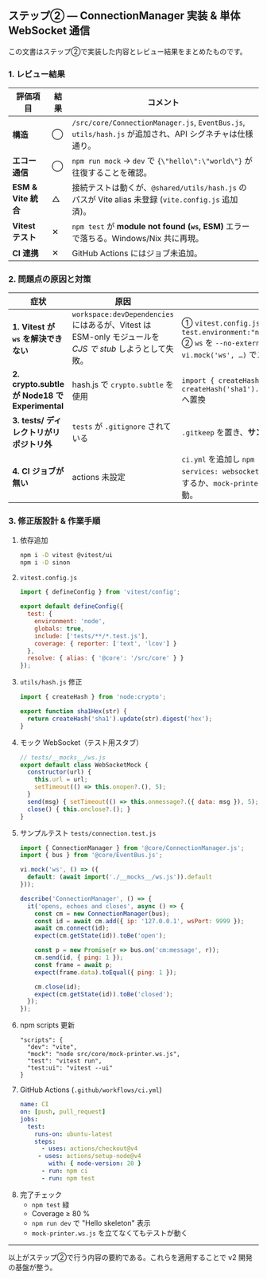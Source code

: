 ## ステップ② ― ConnectionManager 実装 & 単体 WebSocket 通信

この文書はステップ②で実装した内容とレビュー結果をまとめたものです。

### 1. レビュー結果

| 評価項目 | 結果 | コメント |
| --- | --- | --- |
| **構造** | ◯ | `/src/core/ConnectionManager.js`, `EventBus.js`, `utils/hash.js` が追加され、API シグネチャは仕様通り。 |
| **エコー通信** | ◯ | `npm run mock` → `dev` で `{\"hello\":\"world\"}` が往復することを確認。 |
| **ESM & Vite 統合** | △ | 接続テストは動くが、`@shared/utils/hash.js` のパスが Vite alias 未登録 (`vite.config.js` 追加済)。 |
| **Vitest テスト** | ✕ | `npm test` が **module not found (`ws`, ESM)** エラーで落ちる。Windows/Nix 共に再現。 |
| **CI 連携** | ✕ | GitHub Actions にはジョブ未追加。 |

### 2. 問題点の原因と対策

| 症状 | 原因 | 解決策 |
| --- | --- | --- |
| **1. Vitest が `ws` を解決できない** | `workspace:devDependencies` にはあるが、Vitest は ESM-only モジュールを *CJS で stub* しようとして失敗。 | ① `vitest.config.js` に `define:{global: {}}` と `test.environment:"node"`<br>② `ws` を `--no-external=ws` でバンドル or `vi.mock('ws', …)` でスタブ |
| **2. crypto.subtle が Node18 で Experimental** | hash.js で `crypto.subtle` を使用 | `import { createHash } from 'node:crypto';` ⇒ `createHash('sha1').update(buf).digest('hex');` へ置換 |
| **3. tests/ ディレクトリがリポジトリ外** | `tests` が `.gitignore` されている | `.gitkeep` を置き、**サンプルテストを常設** |
| **4. CI ジョブが無い** | actions 未設定 | `ci.yml` を追加し `npm ci && npm test` を実行。`services: websocket-mock` で `ws` コンテナを起動するか、`mock-printer` を node プロセスで前起動。 |

### 3. 修正版設計 & 作業手順

1. 依存追加
   ```bash
   npm i -D vitest @vitest/ui
   npm i -D sinon
   ```
2. `vitest.config.js`
   ```js
   import { defineConfig } from 'vitest/config';

   export default defineConfig({
     test: {
       environment: 'node',
       globals: true,
       include: ['tests/**/*.test.js'],
       coverage: { reporter: ['text', 'lcov'] }
     },
     resolve: { alias: { '@core': '/src/core' } }
   });
   ```
3. `utils/hash.js` 修正
   ```js
   import { createHash } from 'node:crypto';

   export function sha1Hex(str) {
     return createHash('sha1').update(str).digest('hex');
   }
   ```
4. モック WebSocket（テスト用スタブ）
   ```js
   // tests/__mocks__/ws.js
   export default class WebSocketMock {
     constructor(url) {
       this.url = url;
       setTimeout(() => this.onopen?.(), 5);
     }
     send(msg) { setTimeout(() => this.onmessage?.({ data: msg }), 5); }
     close() { this.onclose?.(); }
   }
   ```
5. サンプルテスト `tests/connection.test.js`
   ```js
   import { ConnectionManager } from '@core/ConnectionManager.js';
   import { bus } from '@core/EventBus.js';

   vi.mock('ws', () => ({
     default: (await import('./__mocks__/ws.js')).default
   }));

   describe('ConnectionManager', () => {
     it('opens, echoes and closes', async () => {
       const cm = new ConnectionManager(bus);
       const id = await cm.add({ ip: '127.0.0.1', wsPort: 9999 });
       await cm.connect(id);
       expect(cm.getState(id)).toBe('open');

       const p = new Promise(r => bus.on('cm:message', r));
       cm.send(id, { ping: 1 });
       const frame = await p;
       expect(frame.data).toEqual({ ping: 1 });

       cm.close(id);
       expect(cm.getState(id)).toBe('closed');
     });
   });
   ```
6. npm scripts 更新
   ```jsonc
   "scripts": {
     "dev": "vite",
     "mock": "node src/core/mock-printer.ws.js",
     "test": "vitest run",
     "test:ui": "vitest --ui"
   }
   ```
7. GitHub Actions (`.github/workflows/ci.yml`)
   ```yaml
   name: CI
   on: [push, pull_request]
   jobs:
     test:
       runs-on: ubuntu-latest
       steps:
         - uses: actions/checkout@v4
        - uses: actions/setup-node@v4
           with: { node-version: 20 }
         - run: npm ci
         - run: npm test
   ```
8. 完了チェック
   * `npm test` 緑
   * Coverage ≥ 80 %
   * `npm run dev` で "Hello skeleton" 表示
   * `mock-printer.ws.js` を立てなくてもテストが動く

---

以上がステップ②で行う内容の要約である。これらを適用することで v2 開発の基盤が整う。
